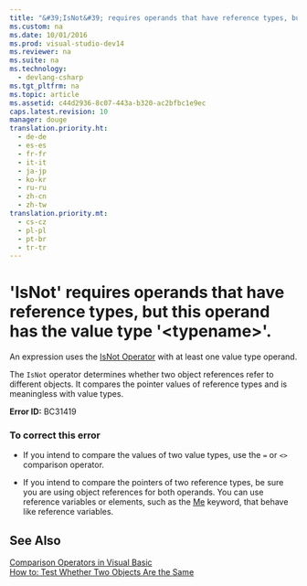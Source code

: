 ```yaml
---
title: "&#39;IsNot&#39; requires operands that have reference types, but this operand has the value type &#39;&lt;typename&gt;&#39;."
ms.custom: na
ms.date: 10/01/2016
ms.prod: visual-studio-dev14
ms.reviewer: na
ms.suite: na
ms.technology: 
  - devlang-csharp
ms.tgt_pltfrm: na
ms.topic: article
ms.assetid: c44d2936-8c07-443a-b320-ac2bfbc1e9ec
caps.latest.revision: 10
manager: douge
translation.priority.ht: 
  - de-de
  - es-es
  - fr-fr
  - it-it
  - ja-jp
  - ko-kr
  - ru-ru
  - zh-cn
  - zh-tw
translation.priority.mt: 
  - cs-cz
  - pl-pl
  - pt-br
  - tr-tr
---
```

# &#39;IsNot&#39; requires operands that have reference types, but this operand has the value type &#39;&lt;typename&gt;&#39;.
An expression uses the [IsNot Operator](../Topic/IsNot%20Operator%20\(Visual%20Basic\).md) with at least one value type operand.  
  
 The `IsNot` operator determines whether two object references refer to different objects. It compares the pointer values of reference types and is meaningless with value types.  
  
 **Error ID:** BC31419  
  
### To correct this error  
  
-   If you intend to compare the values of two value types, use the `=` or `<>` comparison operator.  
  
-   If you intend to compare the pointers of two reference types, be sure you are using object references for both operands. You can use reference variables or elements, such as the [Me](assetId:///a65973c7-cf06-4547-9b25-9fba885525c2) keyword, that behave like reference variables.  
  
## See Also  
 [Comparison Operators in Visual Basic](../Topic/Comparison%20Operators%20in%20Visual%20Basic.md)   
 [How to: Test Whether Two Objects Are the Same](../Topic/How%20to:%20Test%20Whether%20Two%20Objects%20Are%20the%20Same%20\(Visual%20Basic\).md)